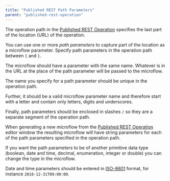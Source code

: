 ```yaml
---
title: "Published REST Path Parameters"
parent: "published-rest-operation"
---
```


The operation path in the [Published REST Operation](published-rest-operation) specifies the last part of the location (URL) of the operation. 

You can use one or more _path parameters_ to capture part of the location as a microflow parameter. Specify path parameters in the operation path between `{` and `}`. 

The microflow should have a parameter with the same name. Whatever is in the URL at the place of the path parameter will be passed to the microflow.

The name you specify for a path parameter should be unique in the operation path.

Further, it should be a valid microflow parameter name and therefore start with a letter and contain only letters, digits and underscores.

Finally, path parameters should be enclosed in slashes `/` so they are a separate segment of the operation path.

When generating a new microflow from the [Published REST Operation](published-rest-operation) editor 
window the resulting microflow will have string parameters for each of the path parameters specified in the operation path.

If you want the path parameters to be of another primitive data type (boolean, date and time, decimal, enumeration, integer or double) you can change the type in the microflow.

Date and time parameters should be entered in [ISO-8601](https://www.w3schools.com/xml/schema_dtypes_date.asp) format, for instance `2018-12-31T09:00:00`.
